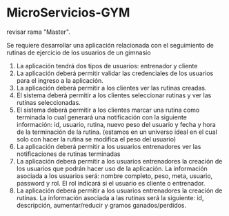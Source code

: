 # MicroServicios-GYM
revisar rama "Master".

Se requiere desarrollar una aplicación relacionada con el seguimiento de rutinas de ejercicio de los usuarios de un gimnasio

1. La aplicación tendrá dos tipos de usuarios: entrenador y cliente
2. La aplicación deberá permitir validar las credenciales de los usuarios para el ingreso a la
aplicación.
3. La aplicación deberá permitir a los clientes ver las rutinas creadas.
4. El sistema deberá permitir a los clientes seleccionar rutinas y ver las rutinas seleccionadas.
5. El sistema deberá permitir a los clientes marcar una rutina como terminada lo cual generará una
notificación con la siguiente información: id, usuario, rutina, nuevo peso del usuario y fecha y
hora de la terminación de la rutina. (estamos en un universo ideal en el cual solo con hacer la
rutina se modifica el peso del usuario)
6. La aplicación deberá permitir a los usuarios entrenadores ver las notificaciones de rutinas
terminadas
7. La aplicación deberá permitir a los usuarios entrenadores la creación de los usuarios que podrán
hacer uso de la aplicación. La información asociada a los usuarios será: nombre completo, peso,
meta, usuario, password y rol. El rol indicará si el usuario es cliente o entrenador.
8. La aplicación deberá permitir a los usuarios entrenadores la creación de rutinas. La información
asociada a las rutinas será la siguiente: id, descripción, aumentar/reducir y gramos
ganados/perdidos.
